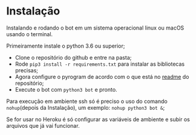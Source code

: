 Instalação
==========

Instalando e rodando o bot em um sistema operacional linux ou macOS usando o terminal.

Primeiramente instale o python 3.6 ou superior;

  - Clone o repositório do github e entre na pasta;
  - Rode `pip3 install -r requirements.txt` para instalar as bibliotecas precisas;
  - Agora configure o pyrogram de acordo com o que está no [readme](https://github.com/dheisom-gomes/hamilton-bot) do repositório;
  - Execute o bot com `python3 bot` e pronto.

Para execução em ambiente ssh só é preciso o uso do comando `nohup`(depois da Instalação), um exemplo: `nohup python3 bot &`;

Se for usar no Heroku é só configurar as variáveis de ambiente e subir os arquivos que já vai funcionar.
